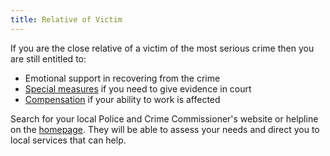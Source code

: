 ```yaml
---
title: Relative of Victim
---
```


If you are the close relative of a victim of the most serious crime then you are still entitled to:

* Emotional support in recovering from the crime
* [Special measures](special-measures.html) if you need to give evidence in court
* [Compensation](compensation.html) if your ability to work is affected

Search for your local Police and Crime Commissioner's website or helpline on the [homepage](index.html). They will be able to assess your needs and direct you to local services that can help.
